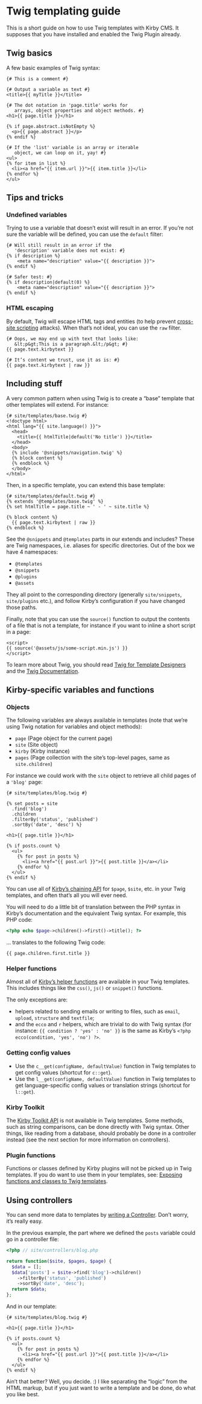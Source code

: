 Twig templating guide
=====================


This is a short guide on how to use Twig templates with Kirby CMS. It supposes that you have installed and enabled the Twig Plugin already.


Twig basics
-----------

A few basic examples of Twig syntax:

```twig
{# This is a comment #}

{# Output a variable as text #}
<title>{{ myTitle }}</title>

{# The dot notation in 'page.title' works for
   arrays, object properties and object methods. #}
<h1>{{ page.title }}</h1>

{% if page.abstract.isNotEmpty %}
  <p>{{ page.abstract }}</p>
{% endif %}

{# If the 'list' variable is an array or iterable
   object, we can loop on it, yay! #}
<ul>
{% for item in list %}
  <li><a href="{{ item.url }}">{{ item.title }}</li>
{% endfor %}
</ul>
```


Tips and tricks
---------------

### Undefined variables

Trying to use a variable that doesn’t exist will result in an error. If you’re not sure the variable will be defined, you can use the `default` filter:

```twig
{# Will still result in an error if the
   'description' variable does not exist: #}
{% if description %}
    <meta name="description" value="{{ description }}">
{% endif %}

{# Safer test: #}
{% if description|default(0) %}
    <meta name="description" value="{{ description }}">
{% endif %}
```

### HTML escaping

By default, Twig will escape HTML tags and entities (to help prevent [cross-site scripting](https://en.wikipedia.org/wiki/Cross-site_scripting) attacks). When that’s not ideal, you can use the `raw` filter.

```twig
{# Oops, we may end up with text that looks like:
   &lt;p&gt;This is a paragraph.&lt;/p&gt; #}
{{ page.text.kirbytext }}

{# It’s content we trust, use it as is: #}
{{ page.text.kirbytext | raw }}
```


Including stuff
---------------

A very common pattern when using Twig is to create a “base” template that other templates will extend. For instance:

```twig
{# site/templates/base.twig #}
<!doctype html>
<html lang="{{ site.language() }}">
  <head>
    <title>{{ htmlTitle|default('No title') }}</title>
  </head>
  <body>
  {% include '@snippets/navigation.twig' %}
  {% block content %}
  {% endblock %}
  </body>
</html>
```

Then, in a specific template, you can extend this base template:

```twig
{# site/templates/default.twig #}
{% extends '@templates/base.twig' %}
{% set htmlTitle = page.title ~ ' - ' ~ site.title %}

{% block content %}
  {{ page.text.kirbytext | raw }}
{% endblock %}
```

See the `@snippets` and `@templates` parts in our extends and includes? These are Twig namespaces, i.e. aliases for specific directories. Out of the box we have 4 namespaces:

-   `@templates`
-   `@snippets`
-   `@plugins`
-   `@assets`

They all point to the corresponding directory (generally `site/snippets`, `site/plugins` etc.), and follow Kirby’s configuration if you have changed those paths.

Finally, note that you can use the `source()` function to output the contents of a file that is not a template, for instance if you want to inline a short script in a page:

```twig
<script>
{{ source('@assets/js/some-script.min.js') }}
</script>
```

To learn more about Twig, you should read [Twig for Template Designers](http://twig.sensiolabs.org/doc/1.x/templates.html) and the [Twig Documentation](http://twig.sensiolabs.org/doc/1.x/).


Kirby-specific variables and functions
--------------------------------------

### Objects

The following variables are always available in templates (note that we’re using Twig notation for variables and object methods):

-   `page` (Page object for the current page)
-   `site` (Site object)
-   `kirby` (Kirby instance)
-   `pages` (Page collection with the site’s top-level pages, same as `site.children`)

For instance we could work with the `site` object to retrieve all child pages of a `'blog'` page:

```twig
{# site/templates/blog.twig #}

{% set posts = site
  .find('blog')
  .children
  .filterBy('status', 'published')
  .sortBy('date', 'desc') %}

<h1>{{ page.title }}</h1>

{% if posts.count %}
  <ul>
    {% for post in posts %}
      <li><a href="{{ post.url }}">{{ post.title }}</a></li>
    {% endfor %}
  </ul>
{% endif %}
```

You can use all of [Kirby’s chaining API](https://getkirby.com/docs/templates/api) for `$page`, `$site`, etc. in your Twig templates, and often that’s all you will ever need.

You will need to do a little bit of translation between the PHP syntax in Kirby’s documentation and the equivalent Twig syntax. For example, this PHP code:

```php
<?php echo $page->children()->first()->title(); ?>
```

… translates to the following Twig code:

```twig
{{ page.children.first.title }}
```

### Helper functions

Almost all of [Kirby’s helper functions](https://getkirby.com/docs/cheatsheet#helpers) are available in your Twig templates. This includes things like the `css()`, `js()` or `snippet()` functions.

The only exceptions are:

-   helpers related to sending emails or writing to files, such as `email`, `upload`, `structure` and `textfile`;
-   and the `ecco` and `r` helpers, which are trivial to do with Twig syntax (for instance: `{{ condition ? 'yes' : 'no' }}` is the same as Kirby’s `<?php ecco(condition, 'yes', 'no') ?>`.

### Getting config values

-   Use the `c__get(configName, defaultValue)` function in Twig templates to get config values (shortcut for `c::get`).
-   Use the `l__get(configName, defaultValue)` function in Twig templates to get language-specific config values or translation strings (shortcut for `l::get`).

### Kirby Toolkit

The [Kirby Toolkit API](https://getkirby.com/docs/toolkit/api) is not available in Twig templates. Some methods, such as string comparisons, can be done directly with Twig syntax. Other things, like reading from a database, should probably be done in a controller instead (see the next section for more information on controllers).

### Plugin functions

Functions or classes defined by Kirby plugins will not be picked up in Twig templates. If you do want to use them in your templates, see: [Exposing functions and classes to Twig templates](functions.md).


Using controllers
-----------------

You can send more data to templates by [writing a Controller](https://getkirby.com/docs/developer-guide/advanced/controllers). Don’t worry, it’s really easy.

In the previous example, the part where we defined the `posts` variable could go in a controller file:

```php
<?php // site/controllers/blog.php

return function($site, $pages, $page) {
  $data = [];
  $data['posts'] = $site->find('blog')->children()
    ->filterBy('status', 'published')
    ->sortBy('date', 'desc');
  return $data;
};
```

And in our template:

```twig
{# site/templates/blog.twig #}

<h1>{{ page.title }}</h1>

{% if posts.count %}
  <ul>
    {% for post in posts %}
      <li><a href="{{ post.url }}">{{ post.title }}</a></li>
    {% endfor %}
  </ul>
{% endif %}
```

Ain’t that better? Well, you decide. :) I like separating the “logic” from the HTML markup, but if you just want to write a template and be done, do what you like best.
